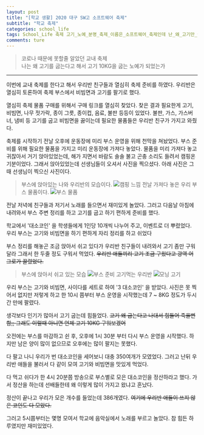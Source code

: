 ```yaml
---
layout: post  
title: "[학교 생활] 2020 대구 SW고 소프트웨어 축제"  
subtitle: "학교 축제"  
categories: school_life 
tags: School_Life 축제 고기_노예_분명_축제_이름은_소프트웨어_축제인데 난_왜_고기만_굽고_있는가
comments: ture  
---
```


> 코로나 때문에 못할줄 알았던 교내 축제  
> 나는 왜 고기를 굽는다고 해서 고기 10KG을 굽는 노예가 되었는가

---

이번에 교내 축제를 한다고 해서 우리반 친구들과 열심히 축제 준비를 하였다. 우리반은 열심히 토론하여 축제 부스에서 비빔면과 고기를 팔기로 했다.  

열심히 축제 물품 구매를 위해서 구매 링크를 열심히 찾았다. 찾은 결과 필요한게 고기, 비빔면, 나무 젓가락, 종이 그릇, 종이컵, 음료, 불판 등등이 있었다.
불판, 가스, 가스버너, 냄비 등 고기를 굽고 비빔면을 끓이는데 필요한 물품들은 우리반 친구가 가지고 와줬다.

축제를 시작하기 전날 오후에 운동장에 미리 부스 운영을 위해 천막을 쳐놨었다. 부스 준비를 위해 필요한 물품을 가지고 미리 운동장에 가져다 놓았다.
물품을 미리 가져다 놓고 귀찮아서 거기 앉아있었는데, 해가 지면서 바람도 솔솔 불고 곤충 소리도 들려서 캠핑온 기분이었다.
그래서 앉아있었는데 선생님들이 오셔서 사진을 찍으셨다. 아래 사진은 그때 선생님이 찍으신 사진이다.

> 부스에 앉아있는 나와 우리반의 모습이다.
![캠핑 느낌](https://Junhong0209.github.io/assets/img/Festival/Festival_day-1-1.jpg)
> 전날 가져다 놓은 우리 부스 물품이다.
![부스 물품](https://Junhong0209.github.io/assets/img/Festival/Festival_day-1-2.jpg)

전날 저녁에 친구들과 저기서 노래를 들으면서 재미있게 놀았다. 그러고 다음날 아침에 내려와서 부스 주변 정리를 하고 고기를 굽고 하기 편하게 준비를 했다.

학교에서 '대소코인' 을 학생들에게 1인당 10개씩 나누어 주고, 이벤트로 더 뿌렸었다. 우리 부스는 고기와 비빔면을 하기 편하게 자리 정리를 하고 쉬었다

부스 정리를 해놓곤 조금 앉아서 쉬고 있다가 우리반 친구들이 내려와서 고기 좀만 구워달라 그래서 한 두줄 정도 구워서 먹었다.
~~우리반 애들끼리 고기 조금 구웠다고 광역 어그로가 끌렸었다.~~

> 부스에 앉아서 쉬고 있는 모습
![부스 준비](https://Junhong0209.github.io/assets/img/Festival/Festival2.jpg)
> 고기먹는 우리반
![모닝 고기](https://Junhong0209.github.io/assets/img/Festival/Festival1.jpg)

우리 부스는 고기와 비빔면, 사이다를 세트로 하여 '3 대소코인' 을 받았다. 사진은 못 찍어서 없지만 저렇게 하고 한 10시 쯤부터 부스 운영을 시작했는데 7 ~ 8KG 정도가 두시간 만에 팔렸다.

생각보다 인기가 많아서 고기 굽는데 힘들었다. ~~고기 왜 굽는다고 나대서 힘들어 죽을뻔함;; 그래도 이럴때 아니면 언제 고기 10KG 구워보겠어~~

오전에는 부스를 마감하고 쉰 후, 오후에 1시 30분 부터 다시 부스 운영을 시작했다. 하지만 남은 양이 많이 없으므로 오후에는 많이 팔지는 못했다.

다 팔고 나니 우리가 번 대소코인을 세어보니 대충 350여개가 모였었다. 그러고 난뒤 우리반 애들을 불러서 다 같이 모여 고기와 비빔면을 맛있게 먹었다.

다 먹고 쉬다가 한 4시 20분쯤 방송으로 부스별로 모은 대소코인을 정산하라고 했다. 가서 정산을 하는데 선배들한테 왜 이렇게 많이 가지고 왔냐고 혼났다.

정산이 끝나고 우리가 모은 개수를 들었는데 386개였다. ~~여기에 우리반 애들이 쓰지 않은 코인도 다 모았다.~~

그러고 5시쯤부터는 몇명 모여서 학교에 음악실에서 노래를 부르고 놀았다. 참 힘든 하루였지만 재미있었다.